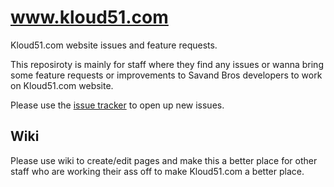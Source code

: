 # www.kloud51.com
Kloud51.com website issues and feature requests.


This reposiroty is mainly for staff where they find any issues or wanna bring some feature requests or improvements to Savand Bros developers to work on Kloud51.com website.

Please use the [issue tracker](https://github.com/SavandBros/www.kloud51.com/issues) to open up new issues.


## Wiki

Please use wiki to create/edit pages and make this a better place for other staff who are working their ass off to make Kloud51.com a better place.
